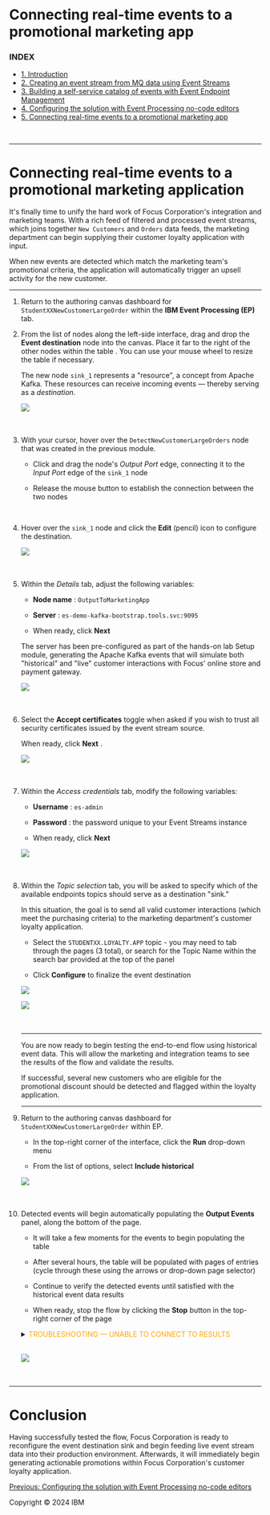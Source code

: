 Connecting real-time events to a promotional marketing app
===

### INDEX

*   [1. Introduction](../index.md)
*   [2. Creating an event stream from MQ data using Event Streams](../1/index.md)
*   [3. Building a self-service catalog of events with Event Endpoint Management](../2/index.md)
*   [4. Configuring the solution with Event Processing no-code editors](../3/index.md)
*   [5. Connecting real-time events to a promotional marketing app](./)

<br>

* * *

Connecting real-time events to a promotional marketing application
==================================================================


It's finally time to unify the hard work of Focus Corporation's integration and marketing teams. With a rich feed of filtered and processed event streams, which joins together `New Customers` and `Orders` data feeds, the marketing department can begin supplying their customer loyalty application with input.

When new events are detected which match the marketing team's promotional criteria, the application will automatically trigger an upsell activity for the new customer.

* * *

1.  Return to the authoring canvas dashboard for `StudentXXNewCustomerLargeOrder` within the **IBM Event Processing (EP)** tab.
    <br>

2.  From the list of nodes along the left-side interface, drag and drop the **Event destination** node into the canvas. Place it far to the right of the other nodes within the table . You can use your mouse wheel to resize the table if necessary.



    The new node `sink_1` represents a "resource", a concept from Apache Kafka. These resources can receive incoming events — thereby serving as a _destination_.

    [![](../images/4-2.png)](../images/4-2.png)<br><br><br>



3.  With your cursor, hover over the `DetectNewCustomerLargeOrders` node that was created in the previous module.

    *   Click and drag the node's _Output Port_ edge, connecting it to the _Input Port_ edge of the `sink_1` node

    *   Release the mouse button to establish the connection between the two nodes

    <br>

4.  Hover over the `sink_1` node and click the **Edit** (pencil) icon to configure the destination.


    [![](../images/4-3.png)](../images/4-3.png)<br><br><br>



5.  Within the _Details_ tab, adjust the following variables:

    *   **Node name** : `OutputToMarketingApp`

    *   **Server** : `es-demo-kafka-bootstrap.tools.svc:9095`

    *   When ready, click **Next**




    The server has been pre-configured as part of the hands-on lab Setup module, generating the Apache Kafka events that will simulate both "historical" and "live" customer interactions with Focus' online store and payment gateway.

    [![](../images/4-5.png)](../images/4-5.png)<br><br><br>



6.  Select the **Accept certificates** toggle when asked if you wish to trust all security certificates issued by the event stream source.

    When ready, click **Next** .


    [![](../images/4-6.png)](../images/4-6.png)<br><br><br>



7.  Within the _Access credentials_ tab, modify the following variables:

    *   **Username** : `es-admin`

    *   **Password** : the password unique to your Event Streams instance

    *   When ready, click **Next**



    [![](../images/4-7.png)](../images/4-7.png)<br><br><br>



8.  Within the _Topic selection_ tab, you will be asked to specify which of the available endpoints topics should serve as a destination "sink."

    In this situation, the goal is to send all valid customer interactions (which meet the purchasing criteria) to the marketing department's customer loyalty application.

    *   Select the `STUDENTXX.LOYALTY.APP` topic - you may need to tab through the pages (3 total), or search for the Topic Name within the search bar provided at the top of the panel

    *   Click **Configure** to finalize the event destination



    [![](../images/4-8a.png)](../images/4-8a.png)

    [![](../images/4-8b.png)](../images/4-8b.png)<br><br><br>


    ---

    You are now ready to begin testing the end-to-end flow using historical event data. This will allow the marketing and integration teams to see the results of the flow and validate the results.

    If successful, several new customers who are eligible for the promotional discount should be detected and flagged within the loyalty application.

    ---

9.  Return to the authoring canvas dashboard for `StudentXXNewCustomerLargeOrder` within EP.

    *   In the top-right corner of the interface, click the **Run** drop-down menu

    *   From the list of options, select **Include historical**



    [![](../images/4-9.png)](../images/4-9.png)<br><br><br>



10. Detected events will begin automatically populating the **Output Events** panel, along the bottom of the page.

    *   It will take a few moments for the events to begin populating the table

    *   After several hours, the table will be populated with pages of entries (cycle through these using the arrows or drop-down page selector)

    *   Continue to verify the detected events until satisfied with the historical event data results

    *   When ready, stop the flow by clicking the **Stop** button in the top-right corner of the page


    <details>
    <summary><span style="color:orange">TROUBLESHOOTING — UNABLE TO CONNECT TO RESULTS</span></summary>

    <p>You may experience a pop-up window in the top-right corner of the authoring canvas after initiating a Run execution. This is expected given that not all of the Kafka topic endpoints were configured — you only configured the STUDENTXX.LOYALTY.APP endpoint, as well as the STUDENTXX.ORDERS and STUDENTXX.CUSTOMERS event streams.</p>

    <p>You can safely ignore this warning and click the X icon to dismiss it.</p>


    <img src="../images/4-10b.png" alt="image">

    </details>
    <br>

    [![](../images/es-final-output.png)](../images/es-final-output.png)<br><br><br>


* * *

Conclusion
==========

Having successfully tested the flow, Focus Corporation is ready to reconfigure the event destination sink and begin feeding live event stream data into their production environment. Afterwards, it will immediately begin generating actionable promotions within Focus Corporation's customer loyalty application.


[Previous: Configuring the solution with Event Processing no-code editors](../3/index.md)  

Copyright © 2024 IBM
